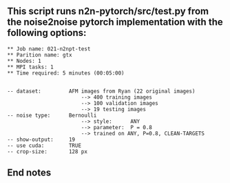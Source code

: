  
## This script runs n2n-pytorch/src/test.py from the noise2noise pytorch implementation with the following options:
	
	** Job name: 021-n2npt-test
	** Parition name: gtx
	** Nodes: 1
	** MPI tasks: 1
	** Time required: 5 minutes (00:05:00)


	-- dataset: 		AFM images from Ryan (22 original images)
							--> 400 training images
							--> 100 validation images
							--> 19 testing images
	-- noise type: 		Bernoulli
					 		--> style: 		ANY
							--> parameter: 	P = 0.8
							--> trained on ANY, P=0.8, CLEAN-TARGETS
	-- show-output:		19
	-- use cuda:		TRUE
	-- crop-size:		128 px

## End notes
